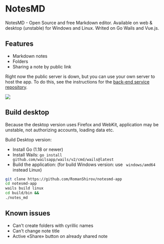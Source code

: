 # NotesMD
NotesMD - Open Source and free Markdown editor. Available on web & desktop (unstable) for Windows and Linux. Writed on Go Wails and Vue.js.

## Features
* Markdown notes
* Folders
* Sharing a note by public link

Right now the public server is down, but you can use your own server to host the app. To do this, see the instructions for the [back-end service repository](https://github.com/RomanShirov/notesmd-service).

![](https://user-images.githubusercontent.com/47012273/203850928-7a92997a-df9d-436b-8713-b9a468c3b561.png)

##  Build desktop

Because the desktop version uses Firefox and WebKit, application may be unstable, not authorizing accounts, loading data etc.

Build Desktop version:

* Install Go (1.18 or newer)
* Install Wails: `go install github.com/wailsapp/wails/v2/cmd/wails@latest`
* Build the application: (for build Windows version: use ` windows/amd64` instead Linux)

```sh
git clone https://github.com/RomanShirov/notesmd-app
cd notesmd-app
wails build linux
cd build/bin &&
./notes_md
```

## Known issues
* Can't create folders with cyrillic names
* Can't change note title
* Active «Share» button on already shared note